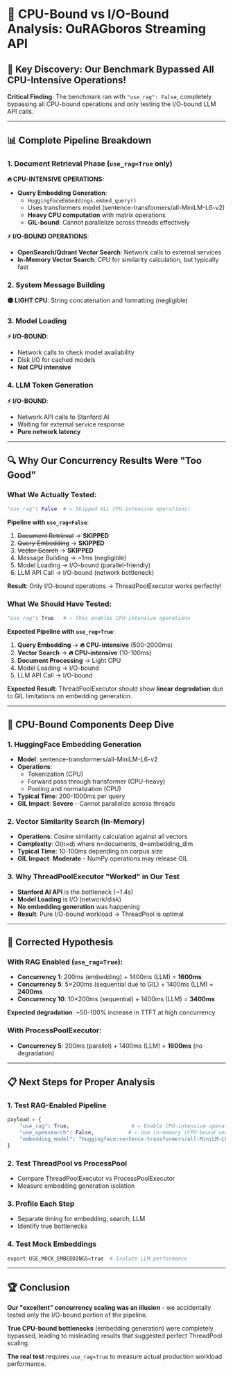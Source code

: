 # 🧠 CPU-Bound vs I/O-Bound Analysis: OuRAGboros Streaming API

## 🚨 **Key Discovery: Our Benchmark Bypassed All CPU-Intensive Operations!**

**Critical Finding**: The benchmark ran with `"use_rag": False`, completely bypassing all CPU-bound operations and only testing the I/O-bound LLM API calls.

---

## 📊 **Complete Pipeline Breakdown**

### **1. Document Retrieval Phase** (`use_rag=True` only)
**🔥 CPU-INTENSIVE OPERATIONS**:
- **Query Embedding Generation**: 
  - `HuggingFaceEmbeddings.embed_query()` 
  - Uses transformers model (sentence-transformers/all-MiniLM-L6-v2)
  - **Heavy CPU computation** with matrix operations
  - **GIL-bound**: Cannot parallelize across threads effectively

**⚡ I/O-BOUND OPERATIONS**:
- **OpenSearch/Qdrant Vector Search**: Network calls to external services
- **In-Memory Vector Search**: CPU for similarity calculation, but typically fast

### **2. System Message Building**
**🟡 LIGHT CPU**: String concatenation and formatting (negligible)

### **3. Model Loading**  
**⚡ I/O-BOUND**: 
- Network calls to check model availability
- Disk I/O for cached models
- **Not CPU intensive**

### **4. LLM Token Generation**
**⚡ I/O-BOUND**: 
- Network API calls to Stanford AI
- Waiting for external service response
- **Pure network latency**

---

## 🔍 **Why Our Concurrency Results Were "Too Good"**

### **What We Actually Tested**:
```python
"use_rag": False  # ← Skipped ALL CPU-intensive operations!
```

**Pipeline with `use_rag=False`**:
1. ~~Document Retrieval~~ → **SKIPPED** 
2. ~~Query Embedding~~ → **SKIPPED**
3. ~~Vector Search~~ → **SKIPPED** 
4. Message Building → ~1ms (negligible)
5. Model Loading → I/O-bound (parallel-friendly)
6. LLM API Call → I/O-bound (network bottleneck)

**Result**: Only I/O-bound operations → ThreadPoolExecutor works perfectly!

### **What We Should Have Tested**:
```python
"use_rag": True   # ← This enables CPU-intensive operations
```

**Expected Pipeline with `use_rag=True`**:
1. **Query Embedding** → **🔥 CPU-intensive** (500-2000ms)
2. **Vector Search** → **🔥 CPU-intensive** (10-100ms) 
3. **Document Processing** → Light CPU
4. Model Loading → I/O-bound
5. LLM API Call → I/O-bound

**Expected Result**: ThreadPoolExecutor should show **linear degradation** due to GIL limitations on embedding generation.

---

## 🧮 **CPU-Bound Components Deep Dive**

### **1. HuggingFace Embedding Generation**
- **Model**: sentence-transformers/all-MiniLM-L6-v2
- **Operations**: 
  - Tokenization (CPU)
  - Forward pass through transformer (CPU-heavy)
  - Pooling and normalization (CPU)
- **Typical Time**: 200-1000ms per query
- **GIL Impact**: **Severe** - Cannot parallelize across threads

### **2. Vector Similarity Search (In-Memory)**
- **Operations**: Cosine similarity calculation against all vectors
- **Complexity**: O(n×d) where n=documents, d=embedding_dim
- **Typical Time**: 10-100ms depending on corpus size
- **GIL Impact**: **Moderate** - NumPy operations may release GIL

### **3. Why ThreadPoolExecutor "Worked" in Our Test**
- **Stanford AI API** is the bottleneck (~1.4s)
- **Model Loading** is I/O (network/disk)
- **No embedding generation** was happening
- **Result**: Pure I/O-bound workload → ThreadPool is optimal

---

## 🎯 **Corrected Hypothesis**

### **With RAG Enabled** (`use_rag=True`):
- **Concurrency 1**: 200ms (embedding) + 1400ms (LLM) = **1600ms**
- **Concurrency 5**: 5×200ms (sequential due to GIL) + 1400ms (LLM) = **2400ms**
- **Concurrency 10**: 10×200ms (sequential) + 1400ms (LLM) = **3400ms**

**Expected degradation**: ~50-100% increase in TTFT at high concurrency

### **With ProcessPoolExecutor**:
- **Concurrency 5**: 200ms (parallel) + 1400ms (LLM) = **1600ms** (no degradation)

---

## 📋 **Next Steps for Proper Analysis**

### **1. Test RAG-Enabled Pipeline**
```python
payload = {
    "use_rag": True,                    # ← Enable CPU-intensive operations
    "use_opensearch": False,           # ← Use in-memory (CPU-bound search)
    "embedding_model": "huggingface:sentence-transformers/all-MiniLM-L6-v2"
}
```

### **2. Test ThreadPool vs ProcessPool**
- Compare ThreadPoolExecutor vs ProcessPoolExecutor
- Measure embedding generation isolation

### **3. Profile Each Step**
- Separate timing for embedding, search, LLM
- Identify true bottlenecks

### **4. Test Mock Embeddings**
```python
export USE_MOCK_EMBEDDINGS=true  # Isolate LLM performance
```

---

## 🏆 **Conclusion**

**Our "excellent" concurrency scaling was an illusion** - we accidentally tested only the I/O-bound portion of the pipeline. 

**True CPU-bound bottlenecks** (embedding generation) were completely bypassed, leading to misleading results that suggested perfect ThreadPool scaling.

**The real test** requires `use_rag=True` to measure actual production workload performance.